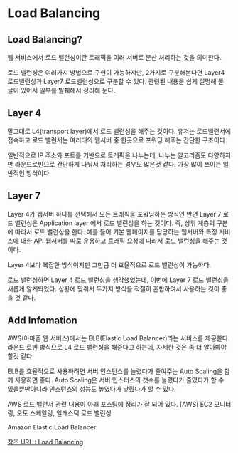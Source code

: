 # Load Balancing

## Load Balancing?

웹 서비스에서 로드 밸런싱이란 트래픽을 여러 서버로 분산 처리하는 것을 의미한다.

로드 밸런싱은 여러가지 방법으로 구현이 가능하지만, 2가지로 구분해본다면 Layer4 로드밸런싱과 Layer7 로드밸런싱으로 구분할 수 있다. 관련된 내용을 쉽게 설명해 둔 글이 있어서 일부를 발췌해서 정리해 둔다. 

## Layer 4

말그대로 L4(transport layer)에서 로드 밸런싱을 해주는 것이다. 유저는 로드밸런서에 접속하고 로드 밸런서는 여러대의 웹서버 중 한곳으로 포워딩 해주는 간단한 구조이다.

일반적으로 IP 주소와 포트를 기반으로 트레픽을 나누는데, 나누는 알고리즘도 다양하지만 라운드로빈으로 간단하게 나눠서 처리하는 경우도 많은것 같다. 가장 많이 쓰이는 일반적인 방식이다.

## Layer 7

Layer 4가 웹서버 하나를 선택해서 모든 트래픽을 포워딩하는 방식인 반면 Layer 7 로드 밸런싱은 Application layer 에서 로드 밸런싱을 하는 것이다. 즉, 상위 계층의 구분에 따라서 로드 밸런싱을 한다. 예를 들어 기본 웹페이지를 담당하는 웹서버와 특정 서비스에 대한 API 웹서버를 따로 운용하고 트래픽 요청에 따라서 로드 밸런싱을 해주는 것이다.

Layer 4보다 복잡한 방식이지만 그만큼 더 효율적으로 로드 밸런싱이 가능하다.

로드 밸런싱하면 Layer 4 로드 밸런싱을 생각했었는데, 이번에 Layer 7 로드 밸런싱을 새롭게 알게되었다. 상황에 맞춰서 두가지 방식을 적절히 혼합하여서 사용하는 것이 좋을 것 같다.

## Add Infomation

AWS(아마존 웹 서비스)에서는 ELB(Elastic Load Balancer)라는 서비스를 제공한다. 라운드 로빈 방식으로 L4 로드 밸런싱을 해준다고 하는데, 자세한 것은 좀 더 알아봐야 할것 같다.

ELB를 효율적으로 사용하려면 서버 인스턴스를 늘렸다가 줄여주는 Auto Scaling을 함께 사용하면 좋다. Auto Scaling은 서버 인스터스의 갯수를 늘렸다가 줄였다가 할 수 있을뿐만아니라 인스턴스의 성능도 높였다가 낮췄다가 할 수 있다.

AWS 로드 밸런서 관련 내용이 아래 포스팅에 정리가 잘 되어 있다.
[AWS] EC2 모니터링, 오토 스케일링, 일래스틱 로드 밸런싱

Amazon Elastic Load Balancer


[참조 URL : Load Balancing](http://blog.msalt.net/76)
